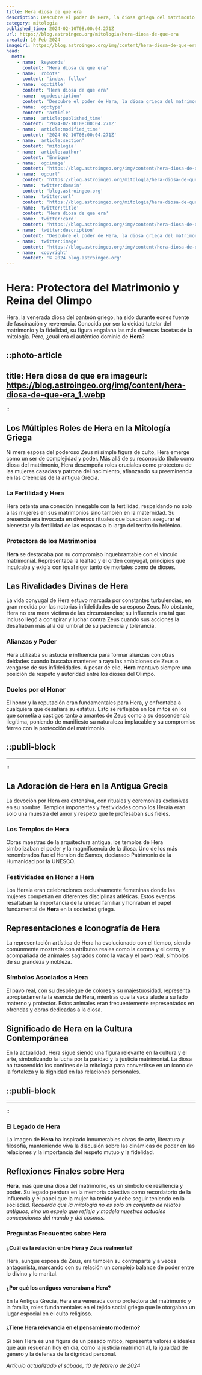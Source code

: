 ```yaml
---
title: Hera diosa de que era
description: Descubre el poder de Hera, la diosa griega del matrimonio y las mujeres. Explora su mitología, culto e influencia en el Olimpo.
category: mitologia
published_time: 2024-02-10T08:00:04.271Z
url: https://blog.astroingeo.org/mitologia/hera-diosa-de-que-era
created: 10 Feb 2024
imageUrl: https://blog.astroingeo.org/img/content/hera-diosa-de-que-era_1.webp
head:
  meta:
    - name: 'keywords'
      content: 'Hera diosa de que era'
    - name: 'robots'
      content: 'index, follow'
    - name: 'og:title'
      content: 'Hera diosa de que era'
    - name: 'og:description'
      content: 'Descubre el poder de Hera, la diosa griega del matrimonio y las mujeres. Explora su mitología, culto e influencia en el Olimpo.'
    - name: 'og:type'
      content: 'article'
    - name: 'article:published_time'
      content: '2024-02-10T08:00:04.271Z'
    - name: 'article:modified_time'
      content: '2024-02-10T08:00:04.271Z'
    - name: 'article:section'
      content: 'mitologia'
    - name: 'article:author'
      content: 'Enrique'
    - name: 'og:image'
      content: 'https://blog.astroingeo.org/img/content/hera-diosa-de-que-era_1.webp'
    - name: 'og:url'
      content: 'https://blog.astroingeo.org/mitologia/hera-diosa-de-que-era'
    - name: 'twitter:domain'
      content: 'blog.astroingeo.org'
    - name: 'twitter:url'
      content: 'https://blog.astroingeo.org/mitologia/hera-diosa-de-que-era'
    - name: 'twitter:title'
      content: 'Hera diosa de que era'
    - name: 'twitter:card'
      content: 'https://blog.astroingeo.org/img/content/hera-diosa-de-que-era_1.webp'
    - name: 'twitter:description'
      content: 'Descubre el poder de Hera, la diosa griega del matrimonio y las mujeres. Explora su mitología, culto e influencia en el Olimpo.'
    - name: 'twitter:image'
      content: 'https://blog.astroingeo.org/img/content/hera-diosa-de-que-era_1.webp'
    - name: 'copyright'
      content: '© 2024 blog.astroingeo.org'
---
```

# Hera: Protectora del Matrimonio y Reina del Olimpo

Hera, la venerada diosa del panteón griego, ha sido durante eones fuente de fascinación y reverencia. Conocida por ser la deidad tutelar del matrimonio y la fidelidad, su figura engalana las más diversas facetas de la mitología. Pero, ¿cuál era el auténtico dominio de **Hera**?


::photo-article
---
title: Hera diosa de que era
imageurl: https://blog.astroingeo.org/img/content/hera-diosa-de-que-era_1.webp
---
::


## Los Múltiples Roles de Hera en la Mitología Griega

Ni mera esposa del poderoso Zeus ni simple figura de culto, Hera emerge como un ser de complejidad y poder. Más allá de su reconocido título como diosa del matrimonio, Hera desempeña roles cruciales como protectora de las mujeres casadas y patrona del nacimiento, afianzando su preeminencia en las creencias de la antigua Grecia.

### La Fertilidad y Hera
Hera ostenta una conexión innegable con la fertilidad, respaldando no solo a las mujeres en sus matrimonios sino también en la maternidad. Su presencia era invocada en diversos rituales que buscaban asegurar el bienestar y la fertilidad de las esposas a lo largo del territorio helénico.

### Protectora de los Matrimonios
**Hera** se destacaba por su compromiso inquebrantable con el vínculo matrimonial. Representaba la lealtad y el orden conyugal, principios que inculcaba y exigía con igual rigor tanto de mortales como de dioses.

## Las Rivalidades Divinas de Hera

La vida conyugal de Hera estuvo marcada por constantes turbulencias, en gran medida por las notorias infidelidades de su esposo Zeus. No obstante, Hera no era mera víctima de las circunstancias; su influencia era tal que incluso llegó a conspirar y luchar contra Zeus cuando sus acciones la desafiaban más allá del umbral de su paciencia y tolerancia.

### Alianzas y Poder
Hera utilizaba su astucia e influencia para formar alianzas con otras deidades cuando buscaba mantener a raya las ambiciones de Zeus o vengarse de sus infidelidades. A pesar de ello, **Hera** mantuvo siempre una posición de respeto y autoridad entre los dioses del Olimpo.

### Duelos por el Honor
El honor y la reputación eran fundamentales para Hera, y enfrentaba a cualquiera que desafiara su estatus. Esto se reflejaba en los mitos en los que sometía a castigos tanto a amantes de Zeus como a su descendencia ilegítima, poniendo de manifiesto su naturaleza implacable y su compromiso férreo con la protección del matrimonio.


  ::publi-block
  ---
  ---
  ::
  
  
## La Adoración de Hera en la Antigua Grecia

La devoción por Hera era extensiva, con rituales y ceremonias exclusivas en su nombre. Templos imponentes y festividades como los Heraia eran solo una muestra del amor y respeto que le profesaban sus fieles.

### Los Templos de Hera
Obras maestras de la arquitectura antigua, los templos de Hera simbolizaban el poder y la magnificencia de la diosa. Uno de los más renombrados fue el Heraion de Samos, declarado Patrimonio de la Humanidad por la UNESCO.

### Festividades en Honor a Hera
Los Heraia eran celebraciones exclusivamente femeninas donde las mujeres competían en diferentes disciplinas atléticas. Estos eventos resaltaban la importancia de la unidad familiar y honraban el papel fundamental de **Hera** en la sociedad griega.

## Representaciones e Iconografía de Hera

La representación artística de Hera ha evolucionado con el tiempo, siendo comúnmente mostrada con atributos reales como la corona y el cetro, y acompañada de animales sagrados como la vaca y el pavo real, símbolos de su grandeza y nobleza.

### Símbolos Asociados a Hera
El pavo real, con su despliegue de colores y su majestuosidad, representa apropiadamente la esencia de Hera, mientras que la vaca alude a su lado materno y protector. Estos animales eran frecuentemente representados en ofrendas y obras dedicadas a la diosa.

## Significado de Hera en la Cultura Contemporánea

En la actualidad, Hera sigue siendo una figura relevante en la cultura y el arte, simbolizando la lucha por la paridad y la justicia matrimonial. La diosa ha trascendido los confines de la mitología para convertirse en un ícono de la fortaleza y la dignidad en las relaciones personales.


  ::publi-block
  ---
  ---
  ::
  
  
### El Legado de Hera
La imagen de **Hera** ha inspirado innumerables obras de arte, literatura y filosofía, manteniendo viva la discusión sobre las dinámicas de poder en las relaciones y la importancia del respeto mutuo y la fidelidad.

## Reflexiones Finales sobre Hera

**Hera**, más que una diosa del matrimonio, es un símbolo de resiliencia y poder. Su legado perdura en la memoria colectiva como recordatorio de la influencia y el papel que la mujer ha tenido y debe seguir teniendo en la sociedad. *Recuerda que la mitología no es solo un conjunto de relatos antiguos, sino un espejo que refleja y modela nuestras actuales concepciones del mundo y del cosmos.*

### Preguntas Frecuentes sobre Hera

#### ¿Cuál es la relación entre Hera y Zeus realmente?
Hera, aunque esposa de Zeus, era también su contraparte y a veces antagonista, marcando con su relación un complejo balance de poder entre lo divino y lo marital.

#### ¿Por qué los antiguos veneraban a Hera?
En la Antigua Grecia, Hera era venerada como protectora del matrimonio y la familia, roles fundamentales en el tejido social griego que le otorgaban un lugar especial en el culto religioso.

#### ¿Tiene Hera relevancia en el pensamiento moderno?
Si bien Hera es una figura de un pasado mítico, representa valores e ideales que aún resuenan hoy en día, como la justicia matrimonial, la igualdad de género y la defensa de la dignidad personal.

_Artículo actualizado el sábado, 10 de febrero de 2024_